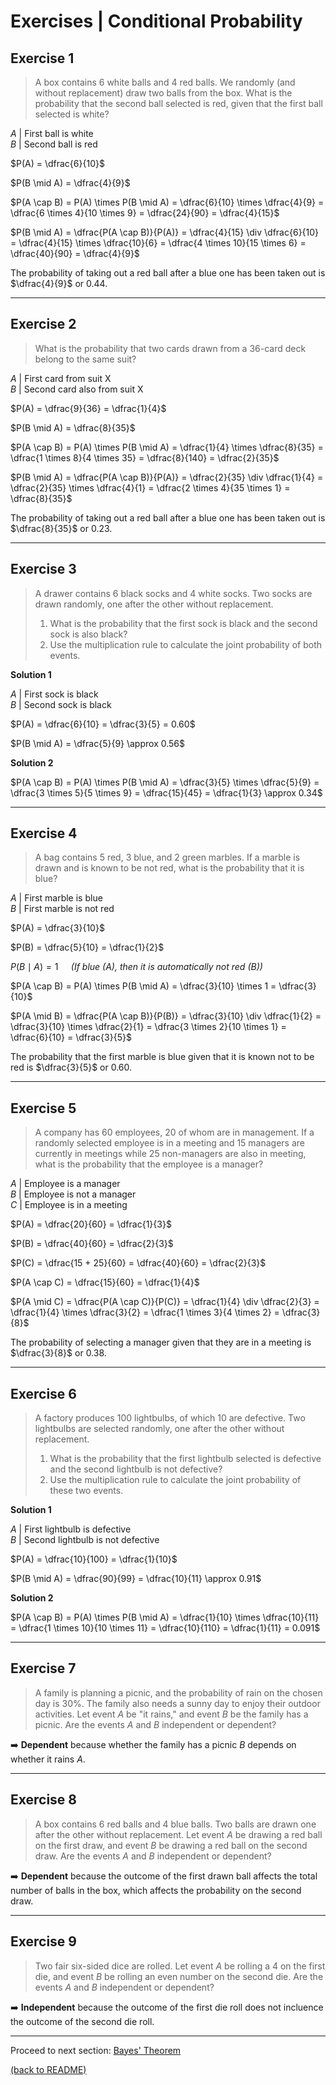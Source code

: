 # Exercises | Conditional Probability

## Exercise 1

>A box contains 6 white balls and 4 red balls. We randomly (and without replacement) draw two balls from the box. What is the probability that the second ball selected is red, given that the first ball selected is white?

$A$ | First ball is white  
$B$ | Second ball is red

$P(A) = \dfrac{6}{10}$   

$P(B \mid A) = \dfrac{4}{9}$  

$P(A \cap B) = P(A) \times P(B \mid A) = \dfrac{6}{10} \times \dfrac{4}{9} = \dfrac{6 \times 4}{10 \times 9} = \dfrac{24}{90} = \dfrac{4}{15}$

$P(B \mid A) = \dfrac{P(A \cap B)}{P(A)} = \dfrac{4}{15} \div \dfrac{6}{10} = \dfrac{4}{15} \times \dfrac{10}{6} = \dfrac{4 \times 10}{15 \times 6} = \dfrac{40}{90} = \dfrac{4}{9}$

The probability of taking out a red ball after a blue one has been taken out is $\dfrac{4}{9}$ or $0.44$.

---

## Exercise 2

>What is the probability that two cards drawn from a 36-card deck belong to the same suit?

$A$ | First card from suit X  
$B$ | Second card also from suit X

$P(A) = \dfrac{9}{36} = \dfrac{1}{4}$   

$P(B \mid A) = \dfrac{8}{35}$  

$P(A \cap B) = P(A) \times P(B \mid A) = \dfrac{1}{4} \times \dfrac{8}{35} = \dfrac{1 \times 8}{4 \times 35} = \dfrac{8}{140} = \dfrac{2}{35}$

$P(B \mid A) = \dfrac{P(A \cap B)}{P(A)} = \dfrac{2}{35} \div \dfrac{1}{4} = \dfrac{2}{35} \times \dfrac{4}{1} = \dfrac{2 \times 4}{35 \times 1} = \dfrac{8}{35}$

The probability of taking out a red ball after a blue one has been taken out is $\dfrac{8}{35}$ or $0.23$.

---

## Exercise 3

>A drawer contains 6 black socks and 4 white socks. Two socks are drawn randomly, one after the other without replacement.
>
>1. What is the probability that the first sock is black and the second sock is also black?
>2. Use the multiplication rule to calculate the joint probability of both events.

**Solution 1**

$A$ | First sock is black  
$B$ | Second sock is black

$P(A) = \dfrac{6}{10} = \dfrac{3}{5} = 0.60$   

$P(B \mid A) = \dfrac{5}{9} \approx 0.56$

**Solution 2**

$P(A \cap B) = P(A) \times P(B \mid A) = \dfrac{3}{5} \times \dfrac{5}{9} = \dfrac{3 \times 5}{5 \times 9} = \dfrac{15}{45} = \dfrac{1}{3} \approx 0.34$

---

## Exercise 4

>A bag contains 5 red, 3 blue, and 2 green marbles. If a marble is drawn and is known to be not red, what is the probability that it is blue?

$A$ | First marble is blue  
$B$ | First marble is not red

$P(A) = \dfrac{3}{10}$  

$P(B) = \dfrac{5}{10} = \dfrac{1}{2}$  

$P(B \mid A) = 1 \quad$ _(If blue (A), then it is automatically not red (B))_

$P(A \cap B) = P(A) \times P(B \mid A) = \dfrac{3}{10} \times 1 = \dfrac{3}{10}$

$P(A \mid B) = \dfrac{P(A \cap B)}{P(B)} = \dfrac{3}{10} \div \dfrac{1}{2} = \dfrac{3}{10} \times \dfrac{2}{1} = \dfrac{3 \times 2}{10 \times 1} = \dfrac{6}{10} = \dfrac{3}{5}$

The probability that the first marble is blue given that it is known not to be red is $\dfrac{3}{5}$ or $0.60$.

---

## Exercise 5

>A company has 60 employees, 20 of whom are in management. If a randomly selected employee is in a meeting and 15 managers are currently in meetings while 25 non-managers are also in meeting, what is the probability that the employee is a manager?

$A$ | Employee is a manager  
$B$ | Employee is not a manager  
$C$ | Employee is in a meeting

$P(A) = \dfrac{20}{60} = \dfrac{1}{3}$

$P(B) = \dfrac{40}{60} = \dfrac{2}{3}$

$P(C) = \dfrac{15 + 25}{60} = \dfrac{40}{60} = \dfrac{2}{3}$

$P(A \cap C) = \dfrac{15}{60} = \dfrac{1}{4}$

$P(A \mid C) = \dfrac{P(A \cap C)}{P(C)} = \dfrac{1}{4} \div \dfrac{2}{3} = \dfrac{1}{4} \times \dfrac{3}{2} = \dfrac{1 \times 3}{4 \times 2} = \dfrac{3}{8}$

The probability of selecting a manager given that they are in a meeting is $\dfrac{3}{8}$ or $0.38$.

---

## Exercise 6

>A factory produces 100 lightbulbs, of which 10 are defective. Two lightbulbs are selected randomly, one after the other without replacement.
>
>1. What is the probability that the first lightbulb selected is defective and the second lightbulb is not defective?
>2. Use the multiplication rule to calculate the joint probability of these two events.

**Solution 1**

$A$ | First lightbulb is defective  
$B$ | Second lightbulb is not defective

$P(A) = \dfrac{10}{100} = \dfrac{1}{10}$

$P(B \mid A) = \dfrac{90}{99} = \dfrac{10}{11} \approx 0.91$

**Solution 2**

$P(A \cap B) = P(A) \times P(B \mid A) = \dfrac{1}{10} \times \dfrac{10}{11} = \dfrac{1 \times 10}{10 \times 11} = \dfrac{10}{110} = \dfrac{1}{11} = 0.091$

---

## Exercise 7

>A family is planning a picnic, and the probability of rain on the chosen day is 30%. The family also needs a sunny day to enjoy their outdoor activities. Let event $A$ be "it rains," and event $B$ be the family has a picnic. Are the events $A$ and $B$ independent or dependent?

➡️ **Dependent** because whether the family has a picnic $B$ depends on whether it rains $A$.

---

## Exercise 8

>A box contains 6 red balls and 4 blue balls. Two balls are drawn one after the other without replacement. Let event $A$ be drawing a red ball on the first draw, and event $B$ be drawing a red ball on the second draw. Are the events $A$ and $B$ independent or dependent?

➡️ **Dependent** because the outcome of the first drawn ball affects the total number of balls in the box, which affects the probability on the second draw.

---

## Exercise 9

>Two fair six-sided dice are rolled. Let event $A$ be rolling a 4 on the first die, and event $B$ be rolling an even number on the second die. Are the events $A$ and $B$ independent or dependent?

➡️ **Independent** because the outcome of the first die roll does not incluence the outcome of the second die roll.

---

Proceed to next section: [Bayes' Theorem](/s02_conditional_probability/bayes-theorem.md)
 
[(back to README)](/README.md)
